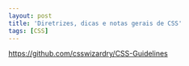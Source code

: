 ```yaml
---
layout: post
title: 'Diretrizes, dicas e notas gerais de CSS'
tags: [CSS]
---
```


<https://github.com/csswizardry/CSS-Guidelines>

